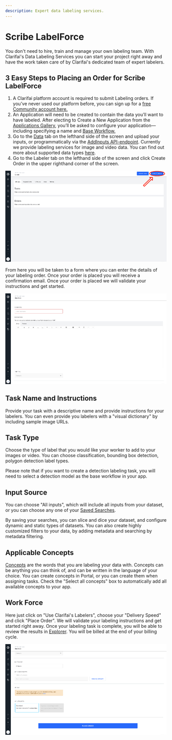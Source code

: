 ```yaml
---
description: Expert data labeling services.
---
```


# Scribe LabelForce

You don't need to hire, train and manage your own labeling team. With Clarifai's Data Labeling Services you can start your project right away and have the work taken care of by Clarifai's dedicated team of expert labelers.

## 3 Easy Steps to Placing an Order for Scribe LabelForce

1. A Clarifai platform account is required to submit Labeling orders. If you’ve never used our platform before, you can sign up for a [free Community account here.](https://portal.clarifai.com/signup)
2. An Application will need to be created to contain the data you’ll want to have labeled. After electing to Create a New Application from the [Applications Gallery](https://portal.clarifai.com/apps), you’ll be asked to configure your application—including specifying a name and [Base Workflow.](https://docs.clarifai.com/api-guide/workflows/base-workflows)
3. Go to the [Data](../portal-guide/data/) tab on the lefthand side of the screen and upload your inputs, or programmatically via the [AddInputs API-endpoint](https://docs.clarifai.com/api-guide/data/create-get-update-delete#add-inputs). Currently we provide labeling services for image and video data. You can find out more about supported data types [here](https://docs.clarifai.com/api-guide/data/supported-formats).
4. Go to the Labeler tab on the lefthand side of the screen and click Create Order in the upper righthand corner of the screen.

![Create an order for Scribe LabelForce](../.gitbook/assets/create-order.jpg)

From here you will be taken to a form where you can enter the details of your labeling order. Once your order is placed you will receive a confirmation email. Once your order is placed we will validate your instructions and get started.

![Scribe LabelForce form](../.gitbook/assets/new-order.jpg)

## Task Name and Instructions

Provide your task with a descriptive name and provide instructions for your labelers. You can even provide you labelers with a "visual dictionary" by including sample image URLs.

## Task Type

Choose the type of label that you would like your worker to add to your images or video. You can choose classification, bounding box detection, polygon detection label types.

Please note that if you want to create a detection labeling task, you will need to select a detection model as the base workflow in your app.

## Input Source

You can choose "All inputs", which will include all inputs from your dataset, or you can choose any one of your [Saved Searches](../portal-guide/psearch/psaved_searches.md).

By saving your searches, you can slice and dice your dataset, and configure dynamic and static types of datasets. You can also create highly customized filters to your data, by adding metadata and searching by metadata filtering.

## Applicable Concepts

[Concepts](data-labeling-services.md) are the words that you are labeling your data with. Concepts can be anything you can think of, and can be written in the language of your choice. You can create concepts in Portal, or you can create them when assigning tasks. Check the "Select all concepts" box to automatically add all available concepts to your app.

## Work Force

Here just click on "Use Clarifai's Labelers", choose your "Delivery Speed" and click "Place Order". We will validate your labeling instructions and get started right away. Once your labeling task is complete, you will be able to review the results in [Explorer](https://portal.clarifai.com/). You will be billed at the end of your billing cycle.

![Take advantage of special promotional pricing on LabelForce](../.gitbook/assets/standard-promo%20%281%29.jpg)

